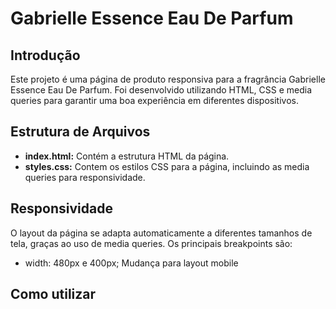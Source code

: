 # Gabrielle Essence Eau De Parfum

## Introdução
Este projeto é uma página de produto responsiva para a fragrância Gabrielle Essence Eau De Parfum. Foi desenvolvido utilizando HTML, CSS e media queries para garantir uma boa experiência em diferentes dispositivos.

## Estrutura de Arquivos
* **index.html:** Contém a estrutura HTML da página.
* **styles.css:** Contem os estilos CSS para a página, incluindo as media queries para responsividade.

## Responsividade
O layout da página se adapta automaticamente a diferentes tamanhos de tela, graças ao uso de media queries. Os principais breakpoints são:
* width: 480px e 400px; Mudança para layout mobile

## Como utilizar

